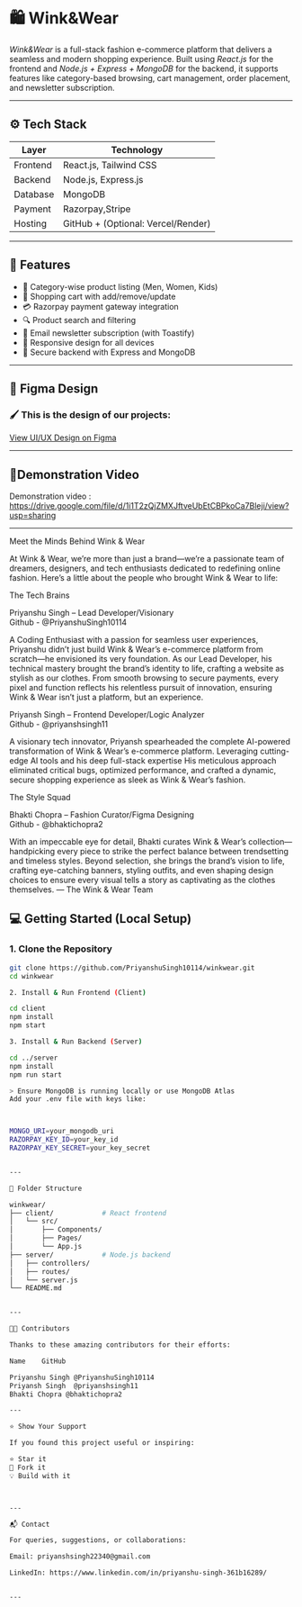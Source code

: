 # 🛍 Wink&Wear

*Wink&Wear* is a full-stack fashion e-commerce platform that delivers a seamless and modern shopping experience. Built using *React.js* for the frontend and *Node.js + Express + MongoDB* for the backend, it supports features like category-based browsing, cart management, order placement, and newsletter subscription.

---

## ⚙ Tech Stack

| Layer       | Technology                       |
|-------------|----------------------------------|
| Frontend    | React.js, Tailwind CSS |
| Backend     | Node.js, Express.js              |
| Database    | MongoDB                          |
| Payment     | Razorpay,Stripe                  |
| Hosting     | GitHub + (Optional: Vercel/Render) |

---

## 🚀 Features

- 👕 Category-wise product listing (Men, Women, Kids)
- 🛒 Shopping cart with add/remove/update
- 💳 Razorpay payment gateway integration
- 🔍 Product search and filtering
- 📧 Email newsletter subscription (with Toastify)
- 📱 Responsive design for all devices
- 🔐 Secure backend with Express and MongoDB

---

## 🎨 Figma Design

### 🖌 This is the design of our projects: 
[View UI/UX Design on Figma](https://www.figma.com/design/wm01l4GAKZugiQBjmbtIdn/wink-wear?node-id=0-1&t=FRrWoHRK9GVp6nrL-1) 

---

## 📸Demonstration Video 

Demonstration video : https://drive.google.com/file/d/1i1T2zQjZMXJftveUbEtCBPkoCa7Bleji/view?usp=sharing

---

Meet the Minds Behind Wink & Wear

At Wink & Wear, we’re more than just a brand—we’re a passionate team of dreamers, designers, and tech enthusiasts dedicated to redefining online fashion. Here’s a little about the people who brought Wink & Wear to life:

The Tech Brains

Priyanshu Singh – Lead Developer/Visionary  
Github - @PriyanshuSingh10114

A Coding Enthusiast with a passion for seamless user experiences, Priyanshu didn’t just build Wink & Wear’s e-commerce platform from scratch—he envisioned its very foundation. As our Lead Developer, his technical mastery brought the brand’s identity to life, crafting a website as stylish as our clothes. From smooth browsing to secure payments, every pixel and function reflects his relentless pursuit of innovation, ensuring Wink & Wear isn’t just a platform, but an experience.

Priyansh Singh – Frontend Developer/Logic Analyzer  
Github - @priyanshsingh11

A visionary tech innovator, Priyansh spearheaded the complete AI-powered transformation of Wink & Wear’s e-commerce platform. Leveraging cutting-edge AI tools and his deep full-stack expertise His meticulous approach eliminated critical bugs, optimized performance, and crafted a dynamic, secure shopping experience as sleek as Wink & Wear’s fashion.

The Style Squad

Bhakti Chopra – Fashion Curator/Figma Designing  
Github - @bhaktichopra2

With an impeccable eye for detail, Bhakti curates Wink & Wear’s collection—handpicking every piece to strike the perfect balance between trendsetting and timeless styles. Beyond selection, she brings the brand’s vision to life, crafting eye-catching banners, styling outfits, and even shaping design choices to ensure every visual tells a story as captivating as the clothes themselves.
— The Wink & Wear Team
## 💻 Getting Started (Local Setup)

### 1. Clone the Repository
```bash
git clone https://github.com/PriyanshuSingh10114/winkwear.git
cd winkwear

2. Install & Run Frontend (Client)

cd client
npm install
npm start

3. Install & Run Backend (Server)

cd ../server
npm install
npm run start

> Ensure MongoDB is running locally or use MongoDB Atlas
Add your .env file with keys like:



MONGO_URI=your_mongodb_uri
RAZORPAY_KEY_ID=your_key_id
RAZORPAY_KEY_SECRET=your_key_secret


---

📁 Folder Structure

winkwear/
├── client/            # React frontend
│   └── src/
│       ├── Components/
│       ├── Pages/
│       └── App.js
├── server/            # Node.js backend
│   ├── controllers/
│   ├── routes/
│   └── server.js
└── README.md


---

👨‍💻 Contributors

Thanks to these amazing contributors for their efforts:

Name	GitHub

Priyanshu Singh	@PriyanshuSingh10114
Priyansh Singh	@priyanshsingh11
Bhakti Chopra @bhaktichopra2

---

⭐ Show Your Support

If you found this project useful or inspiring:

⭐ Star it
🍴 Fork it
💡 Build with it



---

📬 Contact

For queries, suggestions, or collaborations:

Email: priyanshsingh22340@gmail.com

LinkedIn: https://www.linkedin.com/in/priyanshu-singh-361b16289/


---
